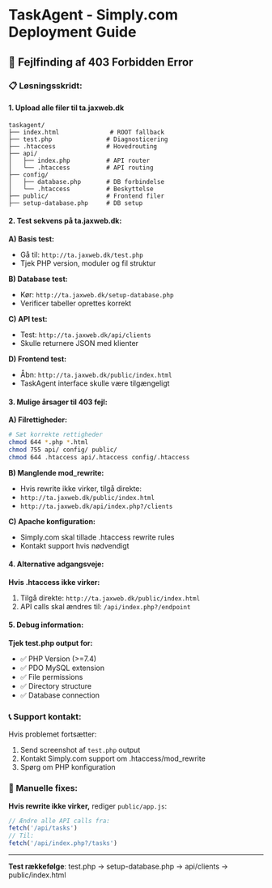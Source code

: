 # TaskAgent - Simply.com Deployment Guide

## 🚨 Fejlfinding af 403 Forbidden Error

### 📋 Løsningsskridt:

#### 1. **Upload alle filer til ta.jaxweb.dk**
```
taskagent/
├── index.html              # ROOT fallback
├── test.php               # Diagnosticering  
├── .htaccess              # Hovedrouting
├── api/
│   ├── index.php          # API router
│   └── .htaccess          # API routing
├── config/
│   ├── database.php       # DB forbindelse
│   └── .htaccess          # Beskyttelse
├── public/                # Frontend filer
├── setup-database.php     # DB setup
```

#### 2. **Test sekvens på ta.jaxweb.dk:**

**A) Basis test:**
- Gå til: `http://ta.jaxweb.dk/test.php`
- Tjek PHP version, moduler og fil struktur

**B) Database test:**
- Kør: `http://ta.jaxweb.dk/setup-database.php`
- Verificer tabeller oprettes korrekt

**C) API test:**
- Test: `http://ta.jaxweb.dk/api/clients`
- Skulle returnere JSON med klienter

**D) Frontend test:**
- Åbn: `http://ta.jaxweb.dk/public/index.html`
- TaskAgent interface skulle være tilgængeligt

#### 3. **Mulige årsager til 403 fejl:**

**A) Filrettigheder:**
```bash
# Sæt korrekte rettigheder
chmod 644 *.php *.html
chmod 755 api/ config/ public/
chmod 644 .htaccess api/.htaccess config/.htaccess
```

**B) Manglende mod_rewrite:**
- Hvis rewrite ikke virker, tilgå direkte:
- `http://ta.jaxweb.dk/public/index.html`
- `http://ta.jaxweb.dk/api/index.php?/clients`

**C) Apache konfiguration:**
- Simply.com skal tillade .htaccess rewrite rules
- Kontakt support hvis nødvendigt

#### 4. **Alternative adgangsveje:**

**Hvis .htaccess ikke virker:**
1. Tilgå direkte: `http://ta.jaxweb.dk/public/index.html`
2. API calls skal ændres til: `/api/index.php?/endpoint`

#### 5. **Debug information:**

**Tjek test.php output for:**
- ✅ PHP Version (>=7.4)
- ✅ PDO MySQL extension
- ✅ File permissions
- ✅ Directory structure
- ✅ Database connection

### 📞 Support kontakt:

Hvis problemet fortsætter:
1. Send screenshot af `test.php` output
2. Kontakt Simply.com support om .htaccess/mod_rewrite
3. Spørg om PHP konfiguration

### 🔧 Manuelle fixes:

**Hvis rewrite ikke virker,** rediger `public/app.js`:
```javascript
// Ændre alle API calls fra:
fetch('/api/tasks')
// Til:
fetch('/api/index.php?/tasks')
```

---

**Test rækkefølge**: test.php → setup-database.php → api/clients → public/index.html